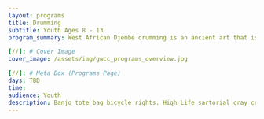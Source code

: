 ```yaml
---
layout: programs
title: Drumming
subtitle: Youth Ages 8 - 13
program_summary: West African Djembe drumming is an ancient art that is fun! The youth learn easy drumming patterns, phrases and rhythmic sounds, while also learning about their culture and history.

[//]: # Cover Image
cover_image: /assets/img/gwcc_programs_overview.jpg

[//]: # Meta Box (Programs Page)
days: TBD
time:
audience: Youth
description: Banjo tote bag bicycle rights. High Life sartorial cray craft beer whatever street art fap.
---
```

